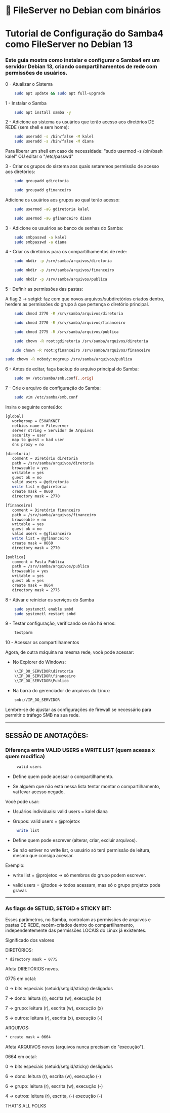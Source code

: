 # 📁 FileServer no Debian com binários

# Tutorial de Configuração do Samba4 como FileServer no Debian 13

### Este guia mostra como instalar e configurar o Samba4 em um servidor Debian 13, criando compartilhamentos de rede com permissões de usuários.

0 -  Atualizar o Sistema

```bash
    sudo apt update && sudo apt full-upgrade
```

1 -  Instalar o Samba

```bash
    sudo apt install samba -y
```

2 - Adicione ao sistema os usuários que terão acesso aos diretórios DE REDE (sem shell e sem home):

```bash
    sudo useradd -s /bin/false -M kalel
    sudo useradd -s /bin/false -M diana
```
Para liberar um shell em caso de necessidade:
"sudo usermod -s /bin/bash kalel" OU editar o "/etc/passwd"

3 - Criar os grupos do sistema aos quais setaremos permissão de acesso aos diretórios:

```bash
    sudo groupadd gdiretoria
```
```bash
    sudo groupadd gfinanceiro
```

Adicione os usuários aos grupos ao qual terão acesso:

```bash
    sudo usermod -aG gdiretoria kalel
```
```bash
    sudo usermod -aG gfinanceiro diana
```

3 - Adicione os usuários ao banco de senhas do Samba:

```bash
    sudo smbpasswd -a kalel
    sudo smbpasswd -a diana
```

4 -  Criar os diretórios para os compartilhamentos de rede:

```bash
    sudo mkdir -p /srv/samba/arquivos/diretoria
```
```bash
    sudo mkdir -p /srv/samba/arquivos/financeiro
```
```bash
    sudo mkdir -p /srv/samba/arquivos/publica
```

5 -  Definir as permissões das pastas:

A flag 2 → setgid: faz com que novos arquivos/subdiretórios criados dentro, herdem as permissões do grupo á que pertença o diretório principal.

```bash
    sudo chmod 2770 -R /srv/samba/arquivos/diretoria
```
```bash
    sudo chmod 2770 -R /srv/samba/arquivos/financeiro
```
```bash
    sudo chmod 2775 -R /srv/samba/arquivos/publica
```
    
```bash
    sudo chown -R root:gdiretoria /srv/samba/arquivos/diretoria
```

```bash
   sudo chown -R root:gfinanceiro /srv/samba/arquivos/financeiro
```

```bash
sudo chown -R nobody:nogroup /srv/samba/arquivos/publica
```

6 - Antes de editar, faça backup do arquivo principal do Samba:

```bash
    sudo mv /etc/samba/smb.conf{,.orig}
```

7 - Crie o arquivo de configuração do Samba:

```bash
    sudo vim /etc/samba/smb.conf
```

Insira o seguinte conteúdo:

```bash
[global]
   workgroup = ESHARKNET
   netbios name = Fileserver
   server string = Servidor de Arquivos
   security = user
   map to guest = bad user
   dns proxy = no

[diretoria]
   comment = Diretório diretoria
   path = /srv/samba/arquivos/diretoria
   browseable = yes
   writable = yes
   guest ok = no
   valid users = @gdiretoria
   write list = @gdiretoria
   create mask = 0660
   directory mask = 2770

[financeiro]
   comment = Diretório financeiro
   path = /srv/samba/arquivos/financeiro
   browseable = no
   writable = yes
   guest ok = no
   valid users = @gfinanceiro
   write list = @gfinanceiro
   create mask = 0660
   directory mask = 2770

[publica]
   comment = Pasta Publica
   path = /srv/samba/arquivos/publica
   browseable = yes
   writable = yes
   guest ok = yes
   create mask = 0664
   directory mask = 2775
```

8 - Ativar e reiniciar os serviços do Samba

```bash
    sudo systemctl enable smbd
    sudo systemctl restart smbd
```

9 - Testar configuração, verificando se não há erros:

```bash
    testparm
```

10 - Acessar os compartilhamentos

Agora, de outra máquina na mesma rede, você pode acessar:

* No Explorer do Windows:
```bash
    \\IP_DO_SERVIDOR\diretoria
    \\IP_DO_SERVIDOR\financeiro
    \\IP_DO_SERVIDOR\Publico
```
    
* Na barra do gerenciador de arquivos do Linux: 
```bash 
    smb://IP_DO_SERVIDOR
```

Lembre-se de ajustar as configurações de firewall se necessário para permitir o tráfego SMB na sua rede.

--------------------------------------------------------------------------------------------------------------

## SESSÃO DE ANOTAÇÕES:

### Diferença entre VALID USERS e WRITE LIST (quem acessa x quem modifica)

```bash
     valid users
```

- Define quem pode acessar o compartilhamento.

- Se alguém que não está nessa lista tentar montar o compartilhamento, vai levar acesso negado.

Você pode usar:

- Usuários individuais: valid users = kalel diana

- Grupos: valid users = @projetox

```bash
     write list
```

- Define quem pode escrever (alterar, criar, excluir arquivos).

- Se não estiver no write list, o usuário só terá permissão de leitura, mesmo que consiga acessar.

Exemplo:

- write list = @projetox → só membros do grupo podem escrever.

- valid users = @todos → todos acessam, mas só o grupo projetox pode gravar.


-----------------------------------------------------------------------------


### As flags de SETUID, SETGID e STICKY BIT:

Esses parâmetros, no Samba, controlam as permissões de arquivos e pastas DE REDE, recém-criados dentro do compartilhamento, independentemente das permissões LOCAIS do Linux já existentes.

Significado dos valores

DIRETÓRIOS:

```bash
* directory mask = 0775
```

Afeta DIRETÓRIOS novos.

0775 em octal:

0 → bits especiais (setuid/setgid/sticky) desligados

7 → dono: leitura (r), escrita (w), execução (x)

7 → grupo: leitura (r), escrita (w), execução (x)

5 → outros: leitura (r), escrita (x), execução (-)


ARQUIVOS:

```bash
* create mask = 0664
```

Afeta ARQUIVOS novos (arquivos nunca precisam de "execução").

0664 em octal:

0 → bits especiais (setuid/setgid/sticky) desligados

6 → dono: leitura (r), escrita (w), execução (-)

6 → grupo: leitura (r), escrita (w), execução (-)

4 → outros: leitura (r), escrita, (-) execução (-)


THAT'S ALL FOLKS
